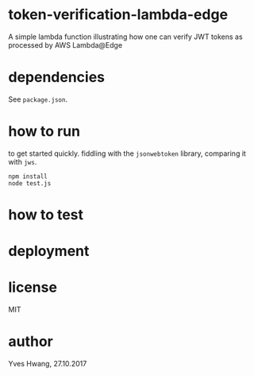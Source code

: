 # token-verification-lambda-edge
A simple lambda function illustrating how one can verify JWT tokens as processed by AWS Lambda@Edge

# dependencies
See `package.json`.

# how to run
to get started quickly. fiddling with the `jsonwebtoken` library, comparing it with `jws`.
```
npm install
node test.js
```

# how to test

# deployment

# license
MIT

# author
Yves Hwang, 27.10.2017

